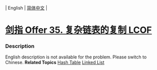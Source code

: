 | English | [简体中文](README.md) |

# [剑指 Offer 35. 复杂链表的复制  LCOF](https://leetcode-cn.com/problems/fu-za-lian-biao-de-fu-zhi-lcof)
 ### Description
English description is not available for the problem. Please switch to Chinese.
**Related Topics**  [Hash Table](https://leetcode-cn.com/tag/hash-table) [Linked List](https://leetcode-cn.com/tag/linked-list) 